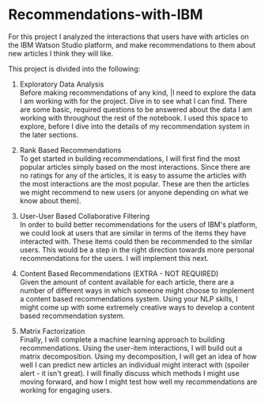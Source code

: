 # Recommendations-with-IBM

For this project I analyzed the interactions that users have with articles on the IBM Watson Studio platform, and make recommendations to them about new articles I think they will like.


This project is divided into the following:

1. Exploratory Data Analysis </br>
  Before making recommendations of any kind, |I need to explore the data I am working with for the project. Dive in to see what I can find. There are some basic, required questions to be answered about the data I am working with throughout the rest of the notebook. I used this space to explore, before I dive into the details of my recommendation system in the later sections.

2. Rank Based Recommendations </br>
  To get started in building recommendations, I will first find the most popular articles simply based on the most interactions. Since there are no ratings for any of the articles, it is easy to assume the articles with the most interactions are the most popular. These are then the articles we might recommend to new users (or anyone depending on what we know about them).

3. User-User Based Collaborative Filtering </br>
  In order to build better recommendations for the users of IBM's platform, we could look at users that are similar in terms of the items they have interacted with. These items could then be recommended to the similar users. This would be a step in the right direction towards more personal recommendations for the users. I will implement this next.

4. Content Based Recommendations (EXTRA - NOT REQUIRED) </br>
  Given the amount of content available for each article, there are a number of different ways in which someone might choose to implement a content based recommendations system. Using your NLP skills, I might come up with some extremely creative ways to develop a content based recommendation system.

5. Matrix Factorization </br>
  Finally, I will complete a machine learning approach to building recommendations. Using the user-item interactions, I will build out a matrix decomposition. Using my decomposition, I will get an idea of how well I can predict new articles an individual might interact with (spoiler alert - it isn't great). I will finally discuss which methods I might use moving forward, and how I might test how well my recommendations are working for engaging users.
